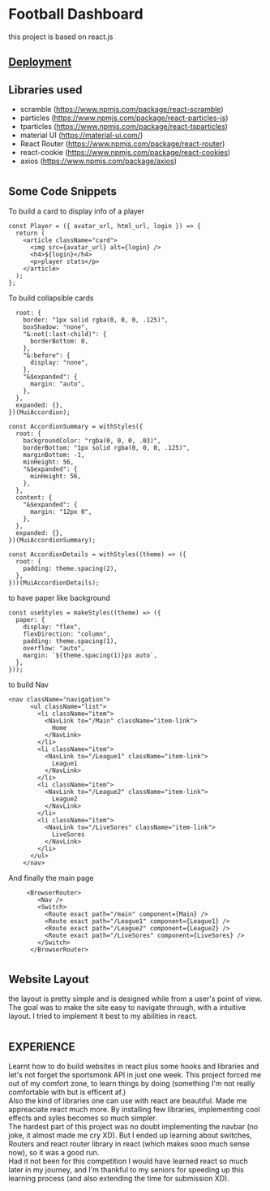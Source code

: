 # Football Dashboard

this project is based on react.js
  
## [Deployment](https://cc5y3.csb.app/Main)

## Libraries used

- scramble (https://www.npmjs.com/package/react-scramble)
- particles (https://www.npmjs.com/package/react-particles-js)
- tparticles (https://www.npmjs.com/package/react-tsparticles)
- material UI (https://material-ui.com/)
- React Router (https://www.npmjs.com/package/react-router)
- react-cookie (https://www.npmjs.com/package/react-cookies)
- axios (https://www.npmjs.com/package/axios)

#

## Some Code Snippets

To build a card to display info of a player

```
const Player = ({ avatar_url, html_url, login }) => {
  return (
    <article className="card">
      <img src={avatar_url} alt={login} />
      <h4>${login}</h4>
      <p>player stats</p>
    </article>
  );
};
```

To build collapsible cards

```const Accordion = withStyles({
  root: {
    border: "1px solid rgba(0, 0, 0, .125)",
    boxShadow: "none",
    "&:not(:last-child)": {
      borderBottom: 0,
    },
    "&:before": {
      display: "none",
    },
    "&$expanded": {
      margin: "auto",
    },
  },
  expanded: {},
})(MuiAccordion);

const AccordionSummary = withStyles({
  root: {
    backgroundColor: "rgba(0, 0, 0, .03)",
    borderBottom: "1px solid rgba(0, 0, 0, .125)",
    marginBottom: -1,
    minHeight: 56,
    "&$expanded": {
      minHeight: 56,
    },
  },
  content: {
    "&$expanded": {
      margin: "12px 0",
    },
  },
  expanded: {},
})(MuiAccordionSummary);

const AccordionDetails = withStyles((theme) => ({
  root: {
    padding: theme.spacing(2),
  },
}))(MuiAccordionDetails);
```

to have paper like background

```
const useStyles = makeStyles((theme) => ({
  paper: {
    display: "flex",
    flexDirection: "column",
    padding: theme.spacing(1),
    overflow: "auto",
    margin: `${theme.spacing(1)}px auto`,
  },
}));
```

to build Nav

```
<nav className="navigation">
      <ul className="list">
        <li className="item">
          <NavLink to="/Main" className="item-link">
            Home
          </NavLink>
        </li>
        <li className="item">
          <NavLink to="/League1" className="item-link">
            League1
          </NavLink>
        </li>
        <li className="item">
          <NavLink to="/League2" className="item-link">
            League2
          </NavLink>
        </li>
        <li className="item">
          <NavLink to="/LiveSores" className="item-link">
            LiveSores
          </NavLink>
        </li>
      </ul>
    </nav>
```

   And finally the main page

```
     <BrowserRouter>
        <Nav />
        <Switch>
          <Route exact path="/main" component={Main} />
          <Route exact path="/League1" component={League1} />
          <Route exact path="/League2" component={League2} />
          <Route exact path="/LiveSores" component={LiveSores} />
        </Switch>
      </BrowserRouter>
```  
#

## Website Layout
the layout is pretty simple and is designed while from a user's point of view. The goal was to make the site easy to navigate through, with a intuitive layout. I tried to implement it best to my abilities in react. 
#
## EXPERIENCE
Learnt how to do build websites in react plus some hooks and libraries and let's not forget the sportsmonk API in just one week.
This project forced me out of my comfort zone, to learn things by doing (something I'm not really comfortable with but is efficent af.)  
Also the kind of libraries one can use with react are beautiful. Made me appreaciate react much more. By installing few libraries, implementing cool effects and syles becomes so much simpler.  
The hardest part of this project was no doubt implementing the navbar (no joke, it almost made me cry XD). But I ended up learning about switches, Routers and react router library in react (which makes sooo much sense now), so it was a good run.  
Had it not been for this competition I would have learned react so much later in my journey, and I'm thankful to my seniors for speeding up this learning process (and also extending the time for submission XD).

#
